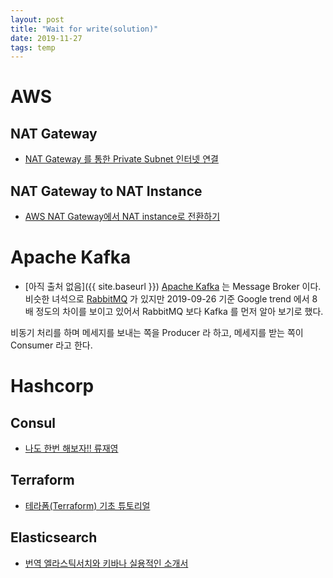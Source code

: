 ```yaml
---
layout: post
title: "Wait for write(solution)"
date: 2019-11-27
tags: temp
---
```


# AWS
## NAT Gateway
- [NAT Gateway 를 통한 Private Subnet 인터넷 연결](https://galid1.tistory.com/367)

## NAT Gateway to NAT Instance
- [AWS NAT Gateway에서 NAT instance로 전환하기](https://blog.2dal.com/2018/12/31/nat-gateway-to-nat-instance/)

# Apache Kafka
- [아직 출처 없음]({{ site.baseurl }})
[Apache Kafka](https://kafka.apache.org/) 는 Message Broker 이다.
비슷한 녀석으로 [RabbitMQ](https://www.rabbitmq.com) 가 있지만 2019-09-26 기준 Google trend 에서 8배 정도의 차이를 보이고 있어서 RabbitMQ 보다 Kafka 를 먼저 알아 보기로 했다.

비동기 처리를 하며 메세지를 보내는 쪽을 Producer 라 하고, 메세지를 받는 쪽이 Consumer 라고 한다.

# Hashcorp

## Consul
- [나도 한번 해보자!! 류재영](http://longbe00.blogspot.com/2017/08/consul.html)

## Terraform
- [테라폼(Terraform) 기초 튜토리얼](https://www.44bits.io/ko/post/terraform_introduction_infrastrucute_as_code)

## Elasticsearch

- [번역 엘라스틱서치와 키바나 실용적인 소개서](https://velog.io/@jakeseo_me/%EB%B2%88%EC%97%AD-%EC%97%98%EB%9D%BC%EC%8A%A4%ED%8B%B1%EC%84%9C%EC%B9%98%EC%99%80-%ED%82%A4%EB%B0%94%EB%82%98-%EC%8B%A4%EC%9A%A9%EC%A0%81%EC%9D%B8-%EC%86%8C%EA%B0%9C%EC%84%9C)

